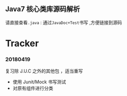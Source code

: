## Java7 核心类库源码解析

请直接查看`.java` : 通过`JavaDoc+Test`书写 ,方便链接到源码


# Tracker
### 20180419
复习除 J.U.C 之外的其他包 ，适当重写
* 使用 Junit/Mock 书写测试
* 对原有组件进行分类